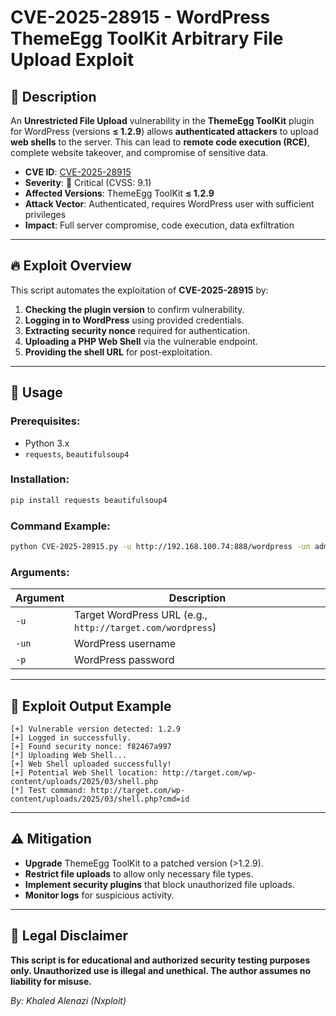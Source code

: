 # CVE-2025-28915 - WordPress ThemeEgg ToolKit Arbitrary File Upload Exploit

## 📌 Description
An **Unrestricted File Upload** vulnerability in the **ThemeEgg ToolKit** plugin for WordPress (versions **≤ 1.2.9**) allows **authenticated attackers** to upload **web shells** to the server. This can lead to **remote code execution (RCE)**, complete website takeover, and compromise of sensitive data.

- **CVE ID**: [CVE-2025-28915](https://cve.mitre.org/cgi-bin/cvename.cgi?name=CVE-2025-28915)
- **Severity**: 🔴 Critical (CVSS: 9.1)
- **Affected Versions**: ThemeEgg ToolKit **≤ 1.2.9**
- **Attack Vector**: Authenticated, requires WordPress user with sufficient privileges
- **Impact**: Full server compromise, code execution, data exfiltration

---

## 🔥 Exploit Overview
This script automates the exploitation of **CVE-2025-28915** by:
1. **Checking the plugin version** to confirm vulnerability.
2. **Logging in to WordPress** using provided credentials.
3. **Extracting security nonce** required for authentication.
4. **Uploading a PHP Web Shell** via the vulnerable endpoint.
5. **Providing the shell URL** for post-exploitation.

---

## 🚀 Usage

### **Prerequisites:**
- Python 3.x
- `requests`, `beautifulsoup4`

### **Installation:**
```bash
pip install requests beautifulsoup4
```

### **Command Example:**
```bash
python CVE-2025-28915.py -u http://192.168.100.74:888/wordpress -un admin -p password123
```

### **Arguments:**
| Argument   | Description |
|------------|-------------|
| `-u` | Target WordPress URL (e.g., `http://target.com/wordpress`) |
| `-un` | WordPress username |
| `-p` | WordPress password |

---

## 🎯 Exploit Output Example
```plaintext
[+] Vulnerable version detected: 1.2.9
[+] Logged in successfully.
[+] Found security nonce: f82467a997
[*] Uploading Web Shell...
[+] Web Shell uploaded successfully!
[+] Potential Web Shell location: http://target.com/wp-content/uploads/2025/03/shell.php
[*] Test command: http://target.com/wp-content/uploads/2025/03/shell.php?cmd=id
```

---

## ⚠️ Mitigation
- **Upgrade** ThemeEgg ToolKit to a patched version (>1.2.9).
- **Restrict file uploads** to allow only necessary file types.
- **Implement security plugins** that block unauthorized file uploads.
- **Monitor logs** for suspicious activity.

---

## 📜 Legal Disclaimer
**This script is for educational and authorized security testing purposes only. Unauthorized use is illegal and unethical. The author assumes no liability for misuse.** 

*By: Khaled Alenazi (Nxploit)*
